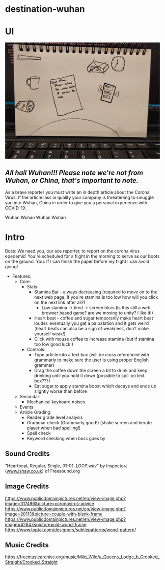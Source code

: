 # destination-wuhan

# UI
![sketch](github-assets/ui-sketch.jpg)

## _All hail Wuhan!!! Please note we're not from Wuhan, or China, that's important to note._

As a brave reporter you must write an in depth article about the Corona Virus. If the article lass in quality your company is threatening to smuggle you into Wuhan, China in order to give you a personal experience with COVID-19.

Wuhan Wuhan Wuhan Wuhan


# Intro
Boss: We need you, our ace reporter, to report on the corona virus epedemic! You're scheduled for a flight in the morning to serve as our boots on the ground.
You: If I can finish the paper before my flight I can avoid going! 


- Features:
    - Core:
        - Stats:
            - Stamina Bar - always decreasing (required to move on to the next web page, if you're stamina is too low how will you click on the next link after all?)
              - Low stamina -> tired -> screen blurs (is this still a web browser based game? are we moving to unity? I like it!)
            - Heart beat - coffee and sugar temporarily make heart beat louder. eventually you get a palpatation and it gets weird (heart beats can also be a sign of weakness, don't make yourself weak!)
            - Click with mouse coffee to increase stamina (but if stamina too low good luck!)
        - Controls:
          - Type article into a text box (will be cross referenced with grammarly to make sure the user is using proper English grammar)
          - Drag the coffee down the screen a bit to drink and keep drinking until you hold it down (possible to spill on text box???)
          - Eat sugar to apply stamina boost which decays and ends up slightly worse than before
    - Secondar:
        - Mechanical keyboard noises
    - Events
    - Article Grading:
      - Reader grade level analysis
      - Grammar check (Grammarly good!) (shake screen and berate player when bad spelling!)
      - Spell check
      - Keyword checking when boss goes by

## Sound Credits

"Heartbeat, Regular, Single, 01-01, LOOP.wav" by InspectorJ (www.jshaw.co.uk) of Freesound.org

## Image Credits

https://www.publicdomainpictures.net/en/view-image.php?image=317486&picture=coronavirus-advice
https://www.publicdomainpictures.net/en/view-image.php?image=20113&picture=couple-with-blank-frame
https://www.publicdomainpictures.net/en/view-image.php?image=42647&picture=old-wood-frame
https://www.toptal.com/designers/subtlepatterns/wood-pattern/

## Music Credits

https://freemusicarchive.org/music/Mild_Wild/a_Queens_Lodge_b_Crooked_Straight/Crooked_Straight